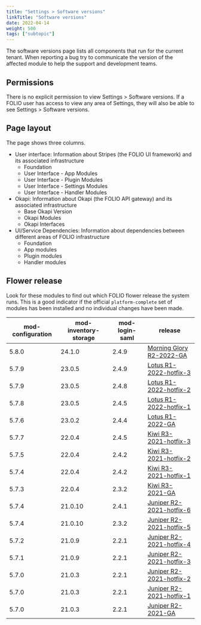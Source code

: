 ```yaml
---
title: "Settings > Software versions"
linkTitle: "Software versions"
date: 2022-04-14
weight: 500
tags: ["subtopic"]
---
```


The software versions page lists all components that run for the current tenant.  When reporting a bug try to communicate the version of the affected module to help the support and development teams.

## Permissions

There is no explicit permission to view Settings > Software versions. If a FOLIO user has access to view any area of Settings, they will also be able to see Settings > Software versions.

## Page layout

The page shows three columns.

* User interface: Information about Stripes (the FOLIO UI framework) and its associated infrastructure
    * Foundation
    * User Interface - App Modules
    * User Interface - Plugin Modules
    * User Interface - Settings Modules
    * User Interface - Handler Modules
* Okapi: Information about Okapi (the FOLIO API gateway) and its associated infrastructure
    * Base Okapi Version
    * Okapi Modules
    * Okapi Interfaces
* UI/Service Dependencies: Information about dependencies between different areas of FOLIO infrastructure
    * Foundation
    * App modules
    * Plugin modules
    * Handler modules


## Flower release

Look for these modules to find out which FOLIO flower release the system runs. This is a good indicator if the official `platform-complete` set of modules has been installed and no individual changes have been made.

| mod-configuration | mod-inventory-storage | mod-login-saml | release |
| ----- | ------- | ----- | - |
| 5.8.0 | 24.1.0  | 2.4.9 | [Morning Glory R2-2022-GA](https://github.com/folio-org/platform-complete/blob/R2-2022-GA/install.json) |
| 5.7.9 | 23.0.5  | 2.4.9 | [Lotus R1-2022-hotfix-3](https://github.com/folio-org/platform-complete/blob/R1-2022-hotfix-3/install.json) |
| 5.7.9 | 23.0.5  | 2.4.8 | [Lotus R1-2022-hotfix-2](https://github.com/folio-org/platform-complete/blob/R1-2022-hotfix-2/install.json) |
| 5.7.8 | 23.0.5  | 2.4.5 | [Lotus R1-2022-hotfix-1](https://github.com/folio-org/platform-complete/blob/R1-2022-hotfix-1/install.json) |
| 5.7.6 | 23.0.2  | 2.4.4 | [Lotus R1-2022-GA](https://github.com/folio-org/platform-complete/blob/R1-2022-GA/install.json) |
| 5.7.7 | 22.0.4  | 2.4.5 | [Kiwi R3-2021-hotfix-3](https://github.com/folio-org/platform-complete/blob/R3-2021-hotfix-3/install.json) |
| 5.7.5 | 22.0.4  | 2.4.2 | [Kiwi R3-2021-hotfix-2](https://github.com/folio-org/platform-complete/blob/R3-2021-hotfix-2/install.json) |
| 5.7.4 | 22.0.4  | 2.4.2 | [Kiwi R3-2021-hotfix-1](https://github.com/folio-org/platform-complete/blob/R3-2021-hotfix-1/install.json) |
| 5.7.3 | 22.0.4  | 2.3.2 | [Kiwi R3-2021-GA](https://github.com/folio-org/platform-complete/blob/R3-2021-GA/install.json) |
| 5.7.4 | 21.0.10 | 2.4.1 | [Juniper R2-2021-hotfix-6](https://github.com/folio-org/platform-complete/blob/R2-2021-hotfix-6/install.json) |
| 5.7.4 | 21.0.10 | 2.3.2 | [Juniper R2-2021-hotfix-5](https://github.com/folio-org/platform-complete/blob/R2-2021-hotfix-5/install.json) |
| 5.7.2 | 21.0.9  | 2.2.1 | [Juniper R2-2021-hotfix-4](https://github.com/folio-org/platform-complete/blob/R2-2021-hotfix-4/install.json) |
| 5.7.1 | 21.0.9  | 2.2.1 | [Juniper R2-2021-hotfix-3](https://github.com/folio-org/platform-complete/blob/R2-2021-hotfix-3/install.json) |
| 5.7.0 | 21.0.3  | 2.2.1 | [Juniper R2-2021-hotfix-2](https://github.com/folio-org/platform-complete/blob/R2-2021-hotfix-2/install.json) |
| 5.7.0 | 21.0.3  | 2.2.1 | [Juniper R2-2021-hotfix-1](https://github.com/folio-org/platform-complete/blob/R2-2021-hotfix-1/install.json) |
| 5.7.0 | 21.0.3  | 2.2.1 | [Juniper R2-2021-GA](https://github.com/folio-org/platform-complete/blob/R2-2021-GA/install.json) |
